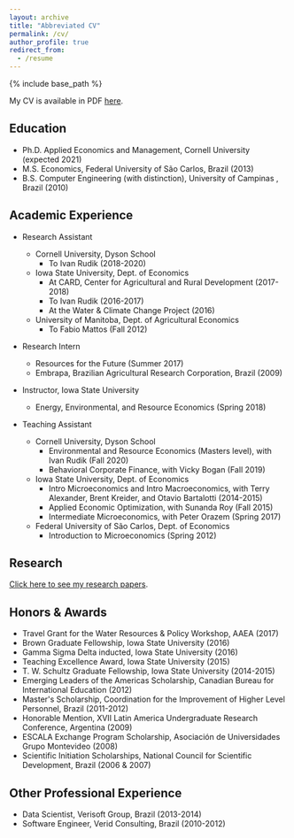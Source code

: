 ```yaml
---
layout: archive
title: "Abbreviated CV"
permalink: /cv/
author_profile: true
redirect_from:
  - /resume
---
```


{% include base_path %}

My CV is available in PDF [here](https://www.diegoscardoso.com/files/DiegoCardoso_CV.pdf).


## Education

* Ph.D. Applied Economics and Management, Cornell University (expected 2021)
* M.S. Economics, Federal University of São Carlos, Brazil (2013)
* B.S. Computer Engineering (with distinction), University of Campinas , Brazil (2010)

## Academic Experience
* Research Assistant
  * Cornell University, Dyson School
    * To Ivan Rudik (2018-2020)
  * Iowa State University, Dept. of Economics
    * At CARD, Center for Agricultural and Rural Development (2017-2018)
    * To Ivan Rudik (2016-2017)
    * At the Water & Climate Change Project (2016)
  * University of Manitoba, Dept. of Agricultural Economics
    * To Fabio Mattos (Fall 2012)
* Research Intern
  * Resources for the Future (Summer 2017)
  * Embrapa, Brazilian Agricultural Research Corporation, Brazil (2009)

* Instructor, Iowa State University
  * Energy, Environmental, and Resource Economics (Spring 2018)
* Teaching Assistant
  * Cornell University, Dyson School
    * Environmental and Resource Economics (Masters level), with Ivan Rudik (Fall 2020)
    * Behavioral Corporate Finance, with Vicky Bogan (Fall 2019)
  * Iowa State University, Dept. of Economics
    * Intro Microeconomics and Intro Macroeconomics, with Terry Alexander, Brent Kreider, and Otavio Bartalotti (2014-2015)
    * Applied Economic Optimization, with Sunanda Roy (Fall 2015)
    * Intermediate Microeconomics, with Peter Orazem (Spring 2017)
  * Federal University of São Carlos, Dept. of Economics
    * Introduction to Microeconomics (Spring 2012)

## Research
[Click here to see my research papers](/about).

## Honors & Awards
* Travel Grant for the Water Resources & Policy Workshop, AAEA (2017)
* Brown Graduate Fellowship, Iowa State University (2016)
* Gamma Sigma Delta inducted, Iowa State University (2016)
* Teaching Excellence Award, Iowa State University (2015)
* T. W. Schultz Graduate Fellowship, Iowa State University (2014-2015)
* Emerging Leaders of the Americas Scholarship, Canadian Bureau for International Education (2012)
* Master's Scholarship, Coordination for the Improvement of Higher Level Personnel, Brazil (2011-2012)
* Honorable Mention, XVII Latin America Undergraduate Research Conference, Argentina (2009)
* ESCALA Exchange Program Scholarship, Asociación de Universidades Grupo Montevideo (2008)
* Scientific Initiation Scholarships, National Council for Scientific Development, Brazil (2006 & 2007)

## Other Professional Experience
* Data Scientist, Verisoft Group, Brazil (2013-2014)
* Software Engineer, Verid Consulting, Brazil (2010-2012)
